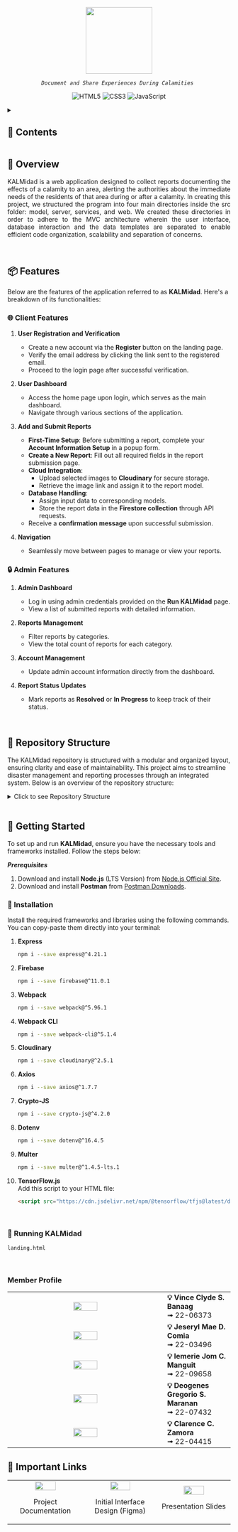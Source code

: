 <p align="center">
 <img src="https://iili.io/38aMAVs.gif" height="150"</a>
</p>
<p align="center">
    <em><code>Document and Share Experiences During Calamities </code></em>
</p>
<p align="center">
  <img src="https://img.shields.io/badge/HTML5-E34F26.svg?style=flat-square&logo=HTML5&logoColor=white" alt="HTML5" />
  <img src="https://img.shields.io/badge/CSS3-1572B6.svg?style=flat-square&logo=CSS3&logoColor=white" alt="CSS3" />
  <img src="https://img.shields.io/badge/JavaScript-F7DF1E.svg?style=flat-square&logo=JavaScript&logoColor=black" alt="JavaScript" />
</p>

<details>
	
<summary><h2>🔎 Contents</h2></summary>

- [Overview](#-overview)
- [Features](#-features)
  - [Client Features](#-client-features)
  - [Admin Features](#-admin-features)
- [Repository Structure](#-repository-structure)
- [Getting Started](#-getting-started)
  - [Installation](#-installation)
  - [Running KALMidad](#-running-kalmidad)
- [Member Profile](#members)

</details>

## 📍 Overview

<div align="justify">
	
KALMidad is a web application designed to collect reports documenting the effects of a calamity to an area, alerting the authorities about the immediate needs of the residents of that area during or after a calamity. In creating this project, we structured the program into four main directories inside the src folder: model, server, services, and web. We created these directories in order to adhere to the MVC architecture wherein the user interface, database interaction and the data templates are separated to enable efficient code organization, scalability and separation of concerns. 

</div>
<br>

## 📦 Features

Below are the features of the application referred to as **KALMidad**. Here's a breakdown of its functionalities:

### 🌐 Client Features
1. **User Registration and Verification**
   - Create a new account via the **Register** button on the landing page.
   - Verify the email address by clicking the link sent to the registered email.
   - Proceed to the login page after successful verification.

2. **User Dashboard**
   - Access the home page upon login, which serves as the main dashboard.
   - Navigate through various sections of the application.

3. **Add and Submit Reports**
   - **First-Time Setup**: Before submitting a report, complete your **Account Information Setup** in a popup form.
   - **Create a New Report**: Fill out all required fields in the report submission page.
   - **Cloud Integration**:
     - Upload selected images to **Cloudinary** for secure storage.
     - Retrieve the image link and assign it to the report model.
   - **Database Handling**:
     - Assign input data to corresponding models.
     - Store the report data in the **Firestore collection** through API requests.
   - Receive a **confirmation message** upon successful submission.

4. **Navigation**
   - Seamlessly move between pages to manage or view your reports.

### 🔒 Admin Features
1. **Admin Dashboard**
   - Log in using admin credentials provided on the **Run KALMidad** page.
   - View a list of submitted reports with detailed information.

2. **Reports Management**
   - Filter reports by categories.
   - View the total count of reports for each category.

3. **Account Management**
   - Update admin account information directly from the dashboard.

4. **Report Status Updates**
   - Mark reports as **Resolved** or **In Progress** to keep track of their status.
<br>

## 📂 Repository Structure

The KALMidad repository is structured with a modular and organized layout, ensuring clarity and ease of maintainability. This project aims to streamline disaster management and reporting processes through an integrated system. Below is an overview of the repository structure:

<details closed> <summary>Click to see Repository Structure</summary>

```sh

└── KALMidad/
    └── src
        ├── model
        │   ├── report-details.js
        │   ├── user-credentials.js
        ├── server
        │   ├── controller
        │   │   ├── image-server-controller.js
        │   │   ├── user-controller.js
        │   │   ├── user-credential.js
        │   ├── database
        │   │   ├── firebase-config.js
        │   │   ├── image-server.js
        │   │   ├── init-multer.js
        │   │   ├── user-auth.js
        │   │   ├── user-credential.js
        │   ├── route
        │   │   ├── data-route.js
        │   │   ├── use-route.js
        ├── services
        │   ├── image-models/flood
        │   │   ├── metadata.json
        │   │   ├── model.json
        │   │   ├── weights.bin
        │   ├── cipher.js
        │   ├── converter.js
        │   ├── image-severity-processor.js
        │   ├── request.js
        │   ├── string-validator.js
        ├── web
        │   ├── assets
        │   ├── presenter
        │   │   ├── add-report.js
        │   │   ├── home-admin.js
        │   │   ├── home-client.js
        │   │   ├── home-skeleton.js
        │   │   ├── landing.js
        │   │   ├── location.js
        │   │   ├── login.js
        │   │   ├── manage-reports.js
        │   │   ├── recent-asssessments.js
        │   │   ├── signup.js
        │   │   ├── user-profile.js
        │   ├── structure
        │   │   ├── add-report.html
        │   │   ├── home-admin.html
        │   │   ├── home-client.html
        │   │   ├── home-skeleton.html
        │   │   ├── landing.html
        │   │   ├── login.html
        │   │   ├── manage-reports.html
        │   │   ├── message-panel.html
        │   │   ├── recent-assessment.html
        │   │   ├── signup-confirmation.html
        │   │   ├── signup.html
        │   │   ├── user-profile.html
        │   ├── styling
        │   │   ├── add-report.css
        │   │   ├── assessment.css
        │   │   ├── home-admin.css
        │   │   ├── home-client.css
        │   │   ├── home-skeleton.css
        │   │   ├── home.css
        │   │   ├── landing.css
        │   │   ├── login.css
        │   │   ├── manage-assessment.css
        │   │   ├── recent-assessment.css
        │   │   ├── setup-account-popup.css
        │   │   ├── signup-confirmation.css
        │   │   ├── user-profile.css
    ├── package-lock.json
    ├── package.json
    ├── webpack.config.cjs
    ├── README.md


```
</details>
<br>

## 🚀 Getting Started

To set up and run **KALMidad**, ensure you have the necessary tools and frameworks installed. Follow the steps below:

***Prerequisites***

1. Download and install **Node.js** (LTS Version) from [Node.js Official Site](https://nodejs.org/en).
2. Download and install **Postman** from [Postman Downloads](https://www.postman.com/downloads/).

### 🔧 Installation

Install the required frameworks and libraries using the following commands. You can copy-paste them directly into your terminal:

1. **Express**
   ```bash
   npm i --save express@^4.21.1
2. **Firebase**
   ```bash
   npm i --save firebase@^11.0.1
3. **Webpack**
   ```bash
   npm i --save webpack@^5.96.1
4. **Webpack CLI**
   ```bash
   npm i --save webpack-cli@^5.1.4
5. **Cloudinary**
   ```bash
   npm i --save cloudinary@^2.5.1
6. **Axios**
   ```bash
   npm i --save axios@^1.7.7
7. **Crypto-JS**
   ```bash
   npm i --save crypto-js@^4.2.0
8. **Dotenv**
   ```bash
   npm i --save dotenv@^16.4.5
9. **Multer**
   ```bash
   npm i --save multer@^1.4.5-lts.1
10. **TensorFlow.js**  
    Add this script to your HTML file:
    ```html
    <script src="https://cdn.jsdelivr.net/npm/@tensorflow/tfjs@latest/dist/tf.min.js"></script>
    ```

    <br>
   
### 🤖 Running KALMidad

```sh
landing.html
```

<br>

### <a name="members"></a>
### Member Profile

<div align="center">

<table width="100%">
  <tr>
    <td width="70%" align="center">
      <img src="https://i.ibb.co/MZMmvPN/Passport-Picture-1-removebg-preview.png" width=40%">
    </td>
    <td>
      <strong>💡 Vince Clyde S. Banaag</strong><br>
      ➟ 22-06373
    </td>
  </tr>
  <tr>
    <td align="center">
      <img src="https://iili.io/38aO8Pt.jpg"  width=40%">
    </td>
    <td>
      <strong>💡 Jeseryl Mae D. Comia</strong><br>
      ➟ 22-03496
    </td>
  </tr>
  <tr>
    <td align="center">
      <img src="https://iili.io/38lfJRI.png"  width=40%">
    </td>
    <td>
      <strong>💡 Iemerie Jom C. Manguit</strong><br>
      ➟ 22-09658
    </td>
  </tr>
  <tr>
    <td align="center">
      <img src="https://iili.io/38aNbyv.jpg"  width=40%">
    </td>
    <td>
      <strong>💡 Deogenes Gregorio S. Maranan</strong><br>
      ➟ 22-07432
    </td>
  </tr>
  <tr>
    <td align="center">
      <img src="https://iili.io/38lHswb.png"  width=40%">
    </td>
    <td>
      <strong>💡 Clarence C. Zamora</strong><br>
      ➟ 22-04415
    </td>
  </tr>
</table>

</div>

### <a name="links"></a>
## 🔗 Important Links

<div align="center">
<table width="100%">
   <tr>
      <td width="25%">
         <div align="center">
            <a href="https://drive.google.com/drive/folders/14YdWsfNPUnofs25Nddq7WoeR5iHhVD_q?usp=sharing">
               <img src="https://i.ibb.co/HLyN6mr/9746449.png" width="55%">
            </a>
            <p>Project Documentation</p>
         </div>
      </td>
      <td width="25%">
         <div align="center">
            <a href="https://www.figma.com/proto/kvVTjMtBxn3BxBEt7yKiMC/RAPID?node-id=1-3&t=fUxihvhNzw4plitc-1">
               <img src="https://i.ibb.co/ZJKs3pm/4595100.png" width="55%">
            </a>
            <p>Initial Interface Design (Figma)</p>
         </div>
      </td>
      <td width="25%">
         <div align="center">
            <a href="#">
               <img src="https://i.ibb.co/JK5jTgY/5651475.png" width="55%">
            </a>
            <p>Presentation Slides</p>
         </div>
      </td>
   </tr>
</table>
</div>



